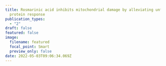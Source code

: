 ```yaml
---
title: Rosmarinic acid inhibits mitochondrial damage by alleviating unfolded
  protein response
publication_types:
  - "2"
draft: false
featured: false
image:
  filename: featured
  focal_point: Smart
  preview_only: false
date: 2022-05-03T09:06:34.069Z
---
```

